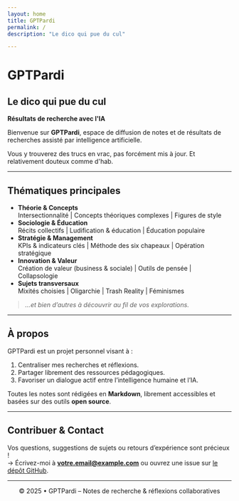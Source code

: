 ```yaml
---
layout: home
title: GPTPardi
permalink: /
description: "Le dico qui pue du cul"

---
```




# GPTPardi

## Le dico qui pue du cul

**Résultats de recherche avec l'IA**

Bienvenue sur **GPTPardi**, espace de diffusion de notes et de résultats de recherches assisté par intelligence artificielle.

Vous y trouverez des trucs en vrac, pas forcément mis à jour. Et relativement douteux comme d'hab.

---

## Thématiques principales

- **Théorie & Concepts**  
  Intersectionnalité | Concepts théoriques complexes | Figures de style  
- **Sociologie & Éducation**  
  Récits collectifs | Ludification & éducation | Éducation populaire  
- **Stratégie & Management**  
  KPIs & indicateurs clés | Méthode des six chapeaux | Opération stratégique  
- **Innovation & Valeur**  
  Création de valeur (business & sociale) | Outils de pensée | Collapsologie  
- **Sujets transversaux**  
  Mixités choisies | Oligarchie | Trash Reality | Féminismes  

> *…et bien d’autres à découvrir au fil de vos explorations.*

---

## À propos

GPTPardi est un projet personnel visant à :
1. Centraliser mes recherches et réflexions.
2. Partager librement des ressources pédagogiques.
3. Favoriser un dialogue actif entre l’intelligence humaine et l’IA.

Toutes les notes sont rédigées en **Markdown**, librement accessibles et basées sur des outils **open source**.

---

## Contribuer & Contact

Vos questions, suggestions de sujets ou retours d’expérience sont précieux !  
→ Écrivez-moi à **votre.email@example.com** ou ouvrez une issue sur [le dépôt GitHub](https://github.com/ouaisfieu/GPTPardi).

---

<p align="center">
  © 2025 • GPTPardi – Notes de recherche & réflexions collaboratives
</p>
